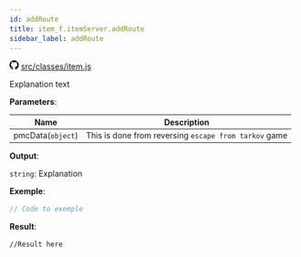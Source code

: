 ```yaml
---
id: addRoute
title: item_f.itemServer.addRoute
sidebar_label: addRoute
---
```

![](/img/github.png) [src/classes/item.js](https://github.com/TrustedSourceLeaks/LeakedServer/blob/master/src/classes/item.js#L12)

Explanation text

**Parameters**:

Name  |   Description 
----------- |   -----------
pmcData(`object`)  |   This is done from reversing `escape from tarkov` game


**Output**:

`string`: Explanation


**Exemple**:
```js
// Code to exemple
```

**Result**:
```
//Result here
```
